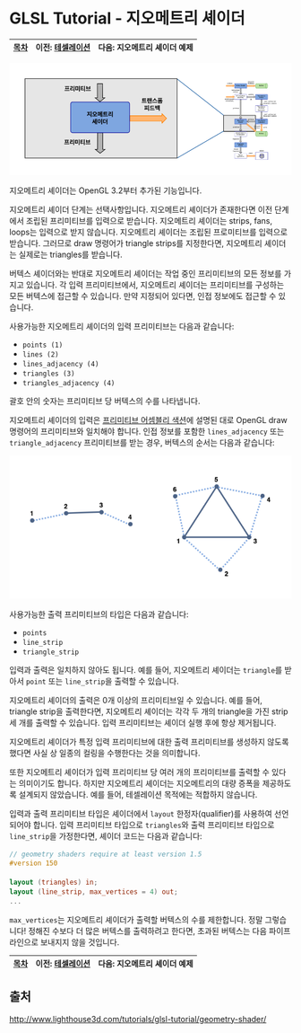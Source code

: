 # GLSL Tutorial - 지오메트리 셰이더

| [목차](../../README.md) | 이전: [테셀레이션](../04_tessellation/04_tessellation.md) | 다음: 지오메트리 셰이더 예제 |
| :---------------------- | --------------------------------------------------------: | ---------------------------: |

<p align="center"><img src="../../images/05_geometry_shader/05_geometry_shader1.png" width="700"></p>

지오메트리 셰이더는 OpenGL 3.2부터 추가된 기능입니다.

지오메트리 셰이더 단계는 선택사항입니다. 지오메트리 셰이더가 존재한다면 이전 단계에서 조립된 프리미티브를 입력으로 받습니다. 지오메트리 셰이더는 strips, fans, loops는 입력으로 받지 않습니다. 지오메트리 셰이더는 조립된 프로미티브를 입력으로 받습니다. 그러므로 draw 명령어가 triangle strips를 지정한다면, 지오메트리 셰이더는 실제로는 triangles를 받습니다.

버텍스 셰이더와는 반대로 지오메트리 셰이더는 작업 중인 프리미티브의 모든 정보를 가지고 있습니다. 각 입력 프리미티브에서, 지오메트리 셰이더는 프리미티브를 구성하는 모든 버텍스에 접근할 수 있습니다. 만약 지정되어 있다면, 인접 정보에도 접근할 수 있습니다.

사용가능한 지오메트리 셰이더의 입력 프리미티브는 다음과 같습니다:

- `points (1)`
- `lines (2)`
- `lines_adjacency (4)`
- `triangles (3)`
- `triangles_adjacency (4)`

괄호 안의 숫자는 프리미티브 당 버텍스의 수를 나타냅니다.

지오메트리 셰이더의 입력은 [프리미티브 어셈블리 색션](../03_primitive_assembly/03_primitive_assembly.md)에 설명된 대로 OpenGL draw 명령어의 프리미티브와 일치해야 합니다. 인접 정보를 포함한 `lines_adjacency` 또는 `triangle_adjacency` 프리미티브를 받는 경우, 버텍스의 순서는 다음과 같습니다:

<p align="center"><img src="../../images/05_geometry_shader/05_geometry_shader2.png" width="700"></p>

사용가능한 출력 프리미티브의 타입은 다음과 같습니다:

- `points`
- `line_strip`
- `triangle_strip`

입력과 출력은 일치하지 않아도 됩니다. 예를 들어, 지오메트리 셰이더는 `triangle`를 받아서 `point` 또는 `line_strip`을 출력할 수 있습니다.

지오메트리 셰이더의 출력은 0개 이상의 프리미티브일 수 있습니다. 예를 들어, triangle strip을 출력한다면, 지오메트리 셰이더는 각각 두 개의 triangle을 가진 strip 세 개를 출력할 수 있습니다. 입력 프리미티브는 셰이더 실행 후에 항상 제거됩니다.

지오메트리 셰이더가 특정 입력 프리미티브에 대한 출력 프리미티브를 생성하지 않도록 했다면 사실 상 일종의 컬링을 수행한다는 것을 의미합니다.

또한 지오메트리 셰이더가 입력 프리미티브 당 여러 개의 프리미티브를 출력할 수 있다는 의미이기도 합니다. 하지만 지오메트리 셰이더는 지오메트리의 대량 증폭을 제공하도록 설계되지 않았습니다. 예를 들어, 테셀레이션 목적에는 적합하지 않습니다.

입력과 출력 프리미티브 타입은 셰이더에서 `layout` 한정자(qualifier)를 사용하여 선언되어야 합니다. 입력 프리미티브 타입으로 `triangles`와 출력 프리미티브 타입으로 `line_strip`을 가정한다면, 셰이더 코드는 다음과 같습니다:

```glsl
// geometry shaders require at least version 1.5
#version 150

layout (triangles) in;
layout (line_strip, max_vertices = 4) out;
...
```

`max_vertices`는 지오메트리 셰이더가 출력할 버텍스의 수를 제한합니다. 정말 그렇습니다! 정해진 수보다 더 많은 버텍스를 출력하려고 한다면, 초과된 버텍스는 다음 파이프라인으로 보내지지 않을 것입니다.

| [목차](../../README.md) | 이전: [테셀레이션](../04_tessellation/04_tessellation.md) | 다음: 지오메트리 셰이더 예제 |
| :---------------------- | --------------------------------------------------------: | ---------------------------: |

## 출처

http://www.lighthouse3d.com/tutorials/glsl-tutorial/geometry-shader/
